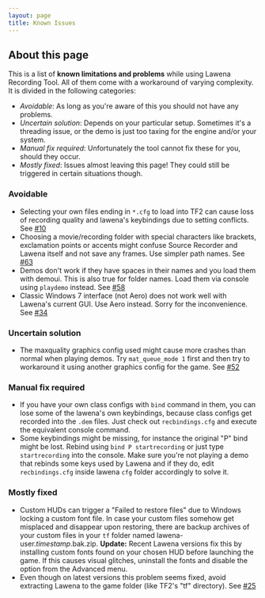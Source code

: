 ```yaml
---
layout: page
title: Known Issues
---
```


## About this page

This is a list of **known limitations and problems** while using Lawena Recording Tool. All of them come with a workaround of varying complexity. It is divided in the following categories:

* _Avoidable_: As long as you're aware of this you should not have any problems.
* _Uncertain solution_: Depends on your particular setup. Sometimes it's a threading issue, or the demo is just too taxing for the engine and/or your system.
* _Manual fix required_: Unfortunately the tool cannot fix these for you, should they occur.
* _Mostly fixed_: Issues almost leaving this page! They could still be triggered in certain situations though.

### Avoidable

* Selecting your own files ending in ``*.cfg`` to load into TF2 can cause loss of recording quality and lawena's keybindings due to setting conflicts. See [#10](https://github.com/iabarca/lawena-recording-tool/issues/10)
* Choosing a movie/recording folder with special characters like brackets, exclamation points or accents might confuse Source Recorder and Lawena itself and not save any frames. Use simpler path names. See [#63](https://github.com/iabarca/lawena-recording-tool/issues/63)
* Demos don't work if they have spaces in their names and you load them with demoui. This is also true for folder names. Load them via console using ``playdemo`` instead. See [#58](https://github.com/iabarca/lawena-recording-tool/issues/58)
* Classic Windows 7 interface (not Aero) does not work well with Lawena's current GUI. Use Aero instead. Sorry for the inconvenience. See [#34](https://github.com/iabarca/lawena-recording-tool/issues/34)

### Uncertain solution

* The maxquality graphics config used might cause more crashes than normal when playing demos. Try ``mat_queue_mode 1`` first and then try to workaround it using another graphics config for the game. See [#52](https://github.com/iabarca/lawena-recording-tool/issues/52)

### Manual fix required

* If you have your own class configs with ``bind`` command in them, you can lose some of the lawena's own keybindings, because class configs get recorded into the ``.dem`` files. Just check out ``recbindings.cfg`` and execute the equivalent console command.
* Some keybindings might be missing, for instance the original "P" bind might be lost. Rebind using ``bind P startrecording`` or just type ``startrecording`` into the console. Make sure you're not playing a demo that rebinds some keys used by Lawena and if they do, edit ``recbindings.cfg`` inside lawena ``cfg`` folder accordingly to solve it.

### Mostly fixed

* Custom HUDs can trigger a "Failed to restore files" due to Windows locking a custom font file. In case your custom files somehow get misplaced and disappear upon restoring, there are backup archives of your custom files in your ``tf`` folder named lawena-user._timestamp_.bak.zip. **Update:** Recent Lawena versions fix this by installing custom fonts found on your chosen HUD before launching the game. If this causes visual glitches, uninstall the fonts and disable the option from the Advanced menu.
* Even though on latest versions this problem seems fixed, avoid extracting Lawena to the game folder (like TF2's "tf" directory). See [#25](https://github.com/iabarca/lawena-recording-tool/issues/25)

